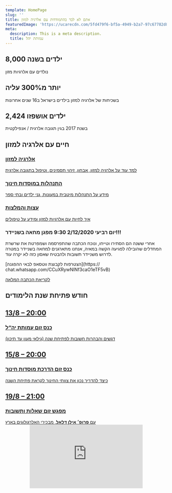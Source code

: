 ```yaml
---
template: HomePage
slug: ''
title: אתם לא לבד בהתמודדות עם אלרגיה למזון
featuredImage: 'https://ucarecdn.com/5fd479f6-bf5a-4949-b2a7-97c67782d8ad/'
meta:
  description: This is a meta description.
  title: עמותת יהל
---
```

<section>
  <div class="three-column">
    <div><h2>8,000 ילדים בשנה</h2>נולדים עם אלרגיות מזון</div>
    <div><h2>יותר מ300% עליה</h2> בשכיחות של אלרגיה למזון בילדים בישראל ב16 שנים אחרונות</div>
    <div><h2>2,424 ילדים אושפזו</h2> בשנת 2017 בגין תגובה אלרגית / אנפילקטית </div>
  </div>
</section>
<section>
  <h1>חיים עם אלרגיה למזון</h1>
  <div class="three-buttons">
    <a href="/post-categories/מידע-כללי/"><h3>אלרגיה למזון</h3>למד עוד על אלרגיה למזון, אבחון, זיהוי תסמינים, וטיפול בתגובה אלרגית</a>
    <a href="/post-categories/מוסדות-חינוך/"><h3>התנהלות במוסדות חינוך</h3> מידע על התנהלות מיטבית במעונות, גני ילדים  ובתי ספר</a>
    <a href="/post-categories/עצות-והמלצות/"><h3>עצות והמלצות</h3> איך לחיות עם אלרגיות למזון וּמידע על טיפולים</a>
  </div>
</section>
<section>
<div class="full">
<h3>
יום רביעי 2/12/2020 9:30
מפגן מחאה בשניידר!!!
</h3>

אחרי ששנה הם הסתירו וטייחו, ונוכח הכתבה שהתפרסמה  ושמפרטת את שרשרת המחדלים שהובילה לפגיעה הקשה במאיה, אנחנו מתארגנים למחאה בשניידר במטרה לדרוש משניידר תשובות ולהבטיח שאסון כזה לא יקרה עוד.

[הצטרפות לקבוצת ווטסאפ לבאי ההפגנה](https://
chat.whatsapp.com/CCuXRywNINf3caO1eTF5vB)

[לקריאת הכתבה המלאה](https://www.ynet.co.il/health/article/Hy00Ckpxjv?utm_source=ynet.app.android&utm_term=58523790&utm_campaign=whatsapp&utm_medium=social)
</div>
</section>
<section>
  <h1>חודש פתיחת שנת הלימודים</h1>
  <div class="three-buttons">
    <a href="/education/"><h2>13/8 – 20:00</h2><h3>כנס זום עמותת יה“ל</h3>דגשים והבהרות חשובות לפתיחת שנה (גילאי מעון עד תיכון)</a>
    <a href="https://youtu.be/hSO4zxgRMQk" target="_blank"><h2>15/8 – 20:00</h2><h3>כנס זום הדרכת מוסדות חינוך</h3> כיצד להדריך נכון את צוותי החינוך לקראת פתיחת השנה</a>
    <a href=""><h2>19/8 – 21:00</h2><h3>מפגש זום שאלות ותשובות</h3>עם <b>פרופ׳ אילן דלאל</b>, מבכירי האלרגולוגים בארץ</a>
  </div>
</section>
<section>
  <div style="padding-bottom: 39.5%; position: relative; height: 0; overflow: hidden;">
    <iframe style="width:70%; height:100%; top:0; position: absolute; right: 15%;" src="https://www.youtube.com/embed/ILcP0ihl9OI" frameborder="0" allow="accelerometer; autoplay; clipboard-write; encrypted-media; gyroscope; picture-in-picture" allowfullscreen></iframe>
  </div>
</section>
